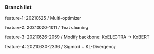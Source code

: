 ### **Branch list**

feature-1: 20210625 / Multi-optimizer

feature-2: 20210626-1611 / Text cleaning

feature-3: 20210626-2059 / Modify backbone: KoELECTRA -> KoBERT

feature-4: 20210630-2336 / Sigmoid + KL-Divergency
